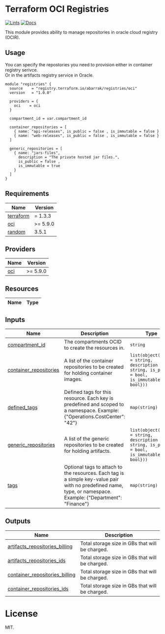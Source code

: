 <!-- BEGIN_TF_DOCS -->
# Terraform OCI Registries

[![Lints](https://github.com/abarrak/terraform-oci-registries/actions/workflows/format.yml/badge.svg)](https://github.com/abarrak/terraform-oci-registries/actions/workflows/format.yml) [![Docs](https://github.com/abarrak/terraform-oci-registries/actions/workflows/docs.yml/badge.svg)](https://github.com/abarrak/terraform-oci-registries/actions/workflows/docs.yml)

This module provides ability to manage repositories in oracle cloud registry (OCIR).

## Usage
You can specify the repostories you need to provision either in container registry serivce. <br>
Or in the artifacts registry service in Oracle.

```hcl
module "registries" {
  source    = "registry.terraform.io/abarrak/registries/oci"
  version   = "1.0.0"

  providers = {
    oci    = oci
  }

  compartment_id = var.compartment_id

  container_repositories = [
    { name: "api-releases", is_public = false , is_immutable = false }
    { name: "web-releases", is_public = false , is_immutable = false }
  ]

  generic_repositories = [
    { name: "jars-files",
      description = "The private hosted jar files.",
      is_public = false ,
      is_immutable = true
    }
  ]
}
```

## Requirements

| Name | Version |
|------|---------|
| <a name="requirement_terraform"></a> [terraform](#requirement\_terraform) | = 1.3.3 |
| <a name="requirement_oci"></a> [oci](#requirement\_oci) | >= 5.9.0 |
| <a name="requirement_random"></a> [random](#requirement\_random) | 3.5.1 |

## Providers

| Name | Version |
|------|---------|
| <a name="provider_oci"></a> [oci](#provider\_oci) | >= 5.9.0 |

## Resources

| Name | Type |
|------|------|

## Inputs

| Name | Description | Type | Default | Required |
|------|-------------|------|---------|:--------:|
| <a name="input_compartment_id"></a> [compartment\_id](#input\_compartment\_id) | The compartments OCID to create the resources in. | `string` | n/a | yes |
| <a name="input_container_repositories"></a> [container\_repositories](#input\_container\_repositories) | A list of the container repositories to be created for holding container images. | `list(object({name = string, description = string, is_public = bool, is_immutable = bool}))` | `[]` | no |
| <a name="input_defined_tags"></a> [defined\_tags](#input\_defined\_tags) | Defined tags for this resource. Each key is predefined and scoped to a namespace. Example: {"Operations.CostCenter": "42"} | `map(string)` | `{}` | no |
| <a name="input_generic_repositories"></a> [generic\_repositories](#input\_generic\_repositories) | A list of the generic repositories to be created for holding artifacts. | `list(object({name = string, description = string, is_public = bool, is_immutable = bool}))` | `[]` | no |
| <a name="input_tags"></a> [tags](#input\_tags) | Optional tags to attach to the resources. Each tag is a simple key-value pair with no predefined name, type, or namespace. Example: {"Department": "Finance"} | `map(string)` | `{}` | no |

## Outputs

| Name | Description |
|------|-------------|
| <a name="output_artifacts_repositories_billing"></a> [artifacts\_repositories\_billing](#output\_artifacts\_repositories\_billing) | Total storage size in GBs that will be charged. |
| <a name="output_artifacts_repositories_ids"></a> [artifacts\_repositories\_ids](#output\_artifacts\_repositories\_ids) | Total storage size in GBs that will be charged. |
| <a name="output_container_repositories_billing"></a> [container\_repositories\_billing](#output\_container\_repositories\_billing) | Total storage size in GBs that will be charged. |
| <a name="output_container_repositories_ids"></a> [container\_repositories\_ids](#output\_container\_repositories\_ids) | Total storage size in GBs that will be charged. |

# License

MIT.
<!-- END_TF_DOCS -->

